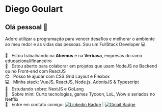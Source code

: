 # Diego Goulart

## Olá pessoal 👋
Adoro utilizar a programação para vencer desafios e melhorar o ambiente ao meu redor e as vidas das pessoas.
Sou um FullStack Developer :computer:

 :rocket:  &nbsp; Estou trabalhando na **Abemus** e na **Verbasa**, empresas do ramo educacional/financeiro
 <br/> :purple_heart: &nbsp; Estou aberto para colaborar em projetos que usam NodeJS no Backend ou no Front-end com ReactJS
 <br/> :blush: &nbsp; Posso te ajudar com CSS Grid Layout e Flexbox
 <br/> :computer: &nbsp; Minha stack: VueJS, ReactJS, Node.js, AdonisJS & Typescript
 <br/> :school: &nbsp; Estudando sobre: NextJS e GoLang 
 <br/> 💬  &nbsp; Sobre mim: Curto tecnologias, games Tycoon, LoL, Wow e seriados no Netflix
 <br/> :email: &nbsp; Entre em contato comigo: [![Linkedin Badge](https://img.shields.io/badge/-DiegoGoulart-blue?style=flat-square&logo=Linkedin&logoColor=white&link=https://www.linkedin.com/in/diego-goulart/)](https://www.linkedin.com/in/diego-goulart/) 
| 
[![Gmail Badge](https://img.shields.io/badge/-diegogoulart.aws@gmail.com-c14438?style=flat-square&logo=Gmail&logoColor=white&link=mailto:diegogoulart.aws@gmail.com)](mailto:tgmarinho@gmail.com)
